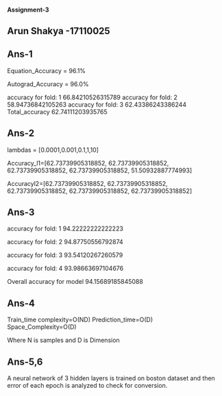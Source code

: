 #### Assignment-3
## Arun Shakya -17110025

## Ans-1
Equation_Accuracy = 96.1%

Autograd_Accuracy = 96.0%

accuracy for fold: 1 66.84210526315789
accuracy for fold: 2 58.94736842105263
accuracy for fold: 3 62.43386243386244
Total_accuracy 62.74111203935765



## Ans-2
lambdas = [0.0001,0.001,0.1,1,10]

Accuracy_l1=[62.73739905318852, 62.73739905318852, 62.73739905318852, 62.73739905318852, 51.50932887774993]

Accuracyl2=[62.73739905318852, 62.73739905318852, 62.73739905318852, 62.73739905318852, 62.73739905318852]

## Ans-3
accuracy for fold: 1 94.22222222222223

accuracy for fold: 2 94.87750556792874

accuracy for fold: 3 93.54120267260579

accuracy for fold: 4 93.98663697104676

Overall accuracy for model 94.15689185845088

## Ans-4
Train_time complexity=O(ND)
Prediction_time=O(D)
Space_Complexity=O(D)

Where N is samples and D is Dimension

## Ans-5,6

A neural network of 3 hidden layers is trained on boston dataset and then error of each epoch is analyzed to check for conversion.

